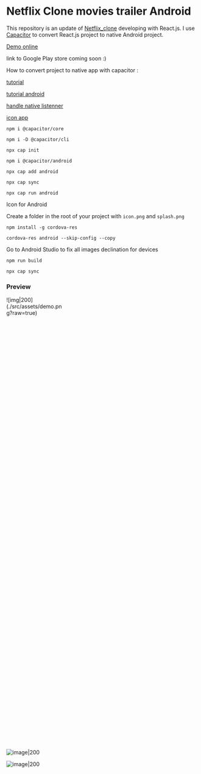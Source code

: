 # Netflix Clone movies trailer Android

This repository is an update of [Netflix_clone](https://github.com/ismailazdad/Netflix_clone) developing with React.js.
I use  [Capacitor](https://github.com/ionic-team/capacitor) to convert React.js project to native Android project.


[Demo online](https://moviestrailer.surge.sh/)

link to Google Play store coming soon :)

How to convert project to native app with capacitor : 

[tutorial](https://capacitorjs.com/docs/getting-started)

[tutorial android](https://capacitorjs.com/docs/android)

[handle native listenner](https://capacitorjs.com/docs/apis/app)

[icon app](https://capacitorjs.com/docs/guides/splash-screens-and-icons)

```npm i @capacitor/core```

```npm i -D @capacitor/cli```

```npx cap init```

```npm i @capacitor/android```

```npx cap add android```

```npx cap sync```

```npx cap run android```

Icon for Android

Create a folder in the root of your project with ```icon.png``` and ```splash.png```

```npm install -g cordova-res```

```cordova-res android --skip-config --copy```

Go to Android Studio to fix all images declination for devices

```npm run build```

```npx cap sync```

 
### Preview

<div style="width: 30%; height: 30%">  
![img|200](./src/assets/demo.png?raw=true)
</div>

![image|200](./src/assets/demo2.png?raw=true)

![image|200](./src/assets/demo3.png?raw=true)
